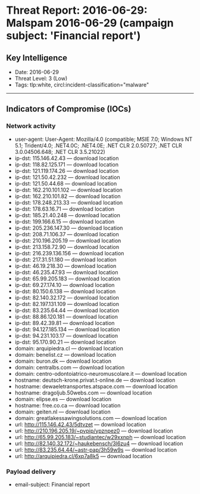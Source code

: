 # Threat Report: 2016-06-29: Malspam 2016-06-29 (campaign subject: 'Financial report')


## Key Intelligence
* Date: 2016-06-29
* Threat Level: 3 (Low)
* Tags: tlp:white, circl:incident-classification="malware"

---

## Indicators of Compromise (IOCs)
### Network activity
* user-agent: User-Agent: Mozilla/4.0 (compatible; MSIE 7.0; Windows NT 5.1; Trident/4.0; .NET4.0C; .NET4.0E; .NET CLR 2.0.50727; .NET CLR 3.0.04506.648; .NET CLR 3.5.21022)
* ip-dst: 115.146.42.43 — download location
* ip-dst: 118.82.125.171 — download location
* ip-dst: 121.119.174.26 — download location
* ip-dst: 121.50.42.232 — download location
* ip-dst: 121.50.44.68 — download location
* ip-dst: 162.210.101.102 — download location
* ip-dst: 162.210.101.82 — download location
* ip-dst: 178.248.213.33 — download location
* ip-dst: 178.63.16.71 — download location
* ip-dst: 185.21.40.248 — download location
* ip-dst: 199.166.6.15 — download location
* ip-dst: 205.236.147.30 — download location
* ip-dst: 208.71.106.37 — download location
* ip-dst: 210.196.205.19 — download location
* ip-dst: 213.158.72.90 — download location
* ip-dst: 216.239.136.156 — download location
* ip-dst: 217.31.51.180 — download location
* ip-dst: 46.19.218.30 — download location
* ip-dst: 46.235.47.93 — download location
* ip-dst: 65.99.205.183 — download location
* ip-dst: 69.27.174.10 — download location
* ip-dst: 80.150.6.138 — download location
* ip-dst: 82.140.32.172 — download location
* ip-dst: 82.197.131.109 — download location
* ip-dst: 83.235.64.44 — download location
* ip-dst: 88.86.120.181 — download location
* ip-dst: 89.42.39.81 — download location
* ip-dst: 94.127.185.134 — download location
* ip-dst: 94.231.103.17 — download location
* ip-dst: 95.170.90.21 — download location
* domain: arquipiedra.cl — download location
* domain: benelist.cz — download location
* domain: buron.dk — download location
* domain: centralbs.com — download location
* domain: centro-odontoiatrico-neuromuscolare.it — download location
* hostname: deutsch-krone.privat.t-online.de — download location
* hostname: dewaeletransportes.atspace.com — download location
* hostname: dragoljub.50webs.com — download location
* domain: elipse.es — download location
* hostname: free.co.ca — download location
* domain: geiten.nl — download location
* domain: greatlakessawingsolutions.com — download location
* url: http://115.146.42.43/5dtvzet — download location
* url: http://210.196.205.19/~pvpip/ypznpez0 — download location
* url: http://65.99.205.183/~studiantec/w29xxnph — download location
* url: http://82.140.32.172/~haukebensch/3l6zu4 — download location
* url: http://83.235.64.44/~astr-pap/3h59w9s — download location
* url: http://arquipiedra.cl/6xp7a8k5 — download location

### Payload delivery
* email-subject: Financial report
